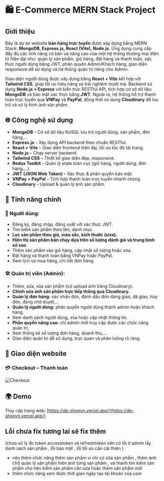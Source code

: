 # 🛍️ E-Commerce MERN Stack Project

## Giới thiệu

Đây là dự án website **bán hàng trực tuyến** được xây dựng bằng MERN Stack: **MongoDB, Express.js, React (Vite), Node.js**. Ứng dụng cung cấp đầy đủ các tính năng cơ bản và nâng cao của một hệ thống thương mại điện tử hiện đại như: quản lý sản phẩm, giỏ hàng, đặt hàng và thanh toán, xác thực người dùng bằng JWT, phân quyền Admin/Khách hàng, giao diện responsive dễ sử dụng và hệ thống quản trị riêng cho Admin.

Giao diện người dùng được xây dựng bằng **React + Vite** kết hợp với **Tailwind CSS**, giúp tối ưu hiệu năng và trải nghiệm mượt mà. Backend sử dụng **Node.js + Express** với kiến trúc RESTful API, tích hợp cơ sở dữ liệu **MongoDB** và bảo mật xác thực bằng **JWT**. Ngoài ra, hệ thống hỗ trợ thanh toán trực tuyến qua **VNPay** và **PayPal**, đồng thời sử dụng **Cloudinary** để lưu trữ và xử lý hình ảnh sản phẩm.

## 🌐 Công nghệ sử dụng

- **MongoDB** – Cơ sở dữ liệu NoSQL lưu trữ người dùng, sản phẩm, đơn hàng,...
- **Express.js** – Xây dựng API backend theo chuẩn RESTful.
- **React + Vite** – Giao diện frontend hiện đại, tối ưu tốc độ tải trang.
- **Node.js** – Chạy server backend.
- **Tailwind CSS** – Thiết kế giao diện đẹp, responsive.
- **Redux Toolkit** – Quản lý state toàn cục (giỏ hàng, người dùng, đơn hàng,...).
- **JWT (JSON Web Token)** – Xác thực & phân quyền bảo mật.
- **VNPay + PayPal** – Tích hợp thanh toán trực tuyến nhanh chóng.
- **Cloudinary** – Upload & quản lý ảnh sản phẩm.

## 🚀 Tính năng chính

### 👤 Người dùng:
- Đăng ký, đăng nhập, đăng xuất với xác thực JWT.
- Tìm kiếm sản phẩm theo tên, danh mục.
- **Lọc sản phẩm theo giá, màu sắc, kích thước (size).**
- **Hiển thị sản phẩm bán chạy dựa trên số lượng đánh giá và trung bình số sao.**
- Thêm sản phẩm vào giỏ hàng, cập nhật số lượng hoặc xóa.
- Đặt hàng và thanh toán bằng VNPay hoặc PayPal.
- Xem lịch sử mua hàng, chi tiết đơn hàng.

### 🛠️ Quản trị viên (Admin):
- Thêm, sửa, xóa sản phẩm (có upload ảnh bằng Cloudinary).
- **Chỉnh sửa ảnh sản phẩm trực tiếp thông qua Cloudinary.**
- **Quản lý đơn hàng:** xác nhận đơn, đánh dấu đơn đang giao, đã giao, hủy đơn, đang chờ duyệt,...
- **Quản lý người dùng:** phân quyền người dùng thành admin hoặc khách hàng.
- Xem danh sách người dùng, xóa hoặc cập nhật thông tin.
- **Phân quyền nâng cao:** chỉ admin mới truy cập được các chức năng quản trị.
- Xem thống kê số lượng đơn hàng, doanh thu,...
- Giao diện quản trị dễ sử dụng, trực quan và phân luồng rõ ràng.

## 📸 Giao diện website

<!-- ### 🔐 Trang Login – Đăng nhập
![Login](https://i.postimg.cc/8z9hVLnp/nh-ch-p-m-n-h-nh-2025-08-01-111449.png) -->

<!-- ### 📝 Trang Register – Đăng ký
![Register](https://i.postimg.cc/3wPVPy05/nh-ch-p-m-n-h-nh-2025-08-01-112343.png)

### 🧭
![Navbar](https://i.postimg.cc/8PPKXdXf/nh-ch-p-m-n-h-nh-2025-08-01-112453.png)

### 🏠 Trang Home – Trang chủ
![Home](https://i.postimg.cc/ZKGNv4NY/nh-ch-p-m-n-h-nh-2025-08-01-112649.png)

### 🛍️ Trang Collection – Bộ sưu tập sản phẩm
![Collection](https://i.postimg.cc/fRsxgMR2/nh-ch-p-m-n-h-nh-2025-08-01-112748.png)

### 👤 Trang Profile – Thông tin cá nhân
![Profile](https://i.postimg.cc/6pzGjRSq/nh-ch-p-m-n-h-nh-2025-08-01-112831.png)

### 🛒 Trang Cart – Giỏ hàng
![Cart](https://i.postimg.cc/QdJHf1GY/nh-ch-p-m-n-h-nh-2025-08-01-112955.png)

### ⚙️ Admin Dashboard – Bảng điều khiển Admin
![Admin Dashboard](https://i.postimg.cc/WbRzjXsf/nh-ch-p-m-n-h-nh-2025-08-01-113053.png)

### 👥 User Management – Quản lý người dùng
![User management](https://i.postimg.cc/g00k47Kr/nh-ch-p-m-n-h-nh-2025-08-01-113140.png)

### 📦 Product Management – Quản lý sản phẩm
![Product management](https://i.postimg.cc/fLGzzRQ0/nh-ch-p-m-n-h-nh-2025-08-01-113240.png)

### 🛠️ Edit Product – Sửa sản phẩm
![Edit product](https://i.postimg.cc/4xfJN0qw/nh-ch-p-m-n-h-nh-2025-08-01-113322.png)

### 📬 Order Management – Quản lý đơn hàng
![Order management](https://i.postimg.cc/MGfgWb6d/nh-ch-p-m-n-h-nh-2025-08-01-113412.png) -->

### 💳 Checkout – Thanh toán
![Checkout](https://i.postimg.cc/ZRTPf4Mp/nh-ch-p-m-n-h-nh-2025-08-01-113602.png)

## 🌍 Demo
Truy cập trang web: [https://dp-shopvn.vercel.app/](https://dp-shopvn.vercel.app/)
## Lỗi chưa fix tương lai sẽ fix thêm 
(chưa xử lý đc token accesstoken và refreshtoken nên có lỗi ở admin lấy danh sách sản phẩm , lỗi bảo mật , lỗi tối ưu cần cải thiện )
- nên thêm chức năng thêm sản phẩm vì chỉ có sữa sản phẩm , thêm ảnh chổ quản lý sản phẩm hiện ảnh từng sản phầm , và thanh tìm kiếm sản phẩm cho tiện kiếm sản phẩm cần sữa hoặc thêm sản phẩm mới
- thêm chức năng xem được thời gian ngày tạo tài khoản của user 